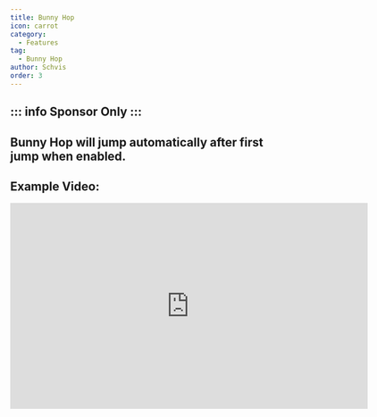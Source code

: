 ```yaml
---
title: Bunny Hop
icon: carrot
category:
  - Features
tag:
  - Bunny Hop
author: Schvis
order: 3
---
```


::: info Sponsor Only
:::
---
## Bunny Hop will jump automatically after first jump when enabled.

## Example Video:

<div class="iframe-container"><iframe width="640" height="369" src="https://www.youtube.com/embed/Gh2GX23E6dw?list=PL5eI1Tb64p56g27qfYk7VuFTz4FK6YrKa" title="Korepi - Bunnyhop (Sponsor)" frameborder="0" allow="accelerometer; autoplay; clipboard-write; encrypted-media; gyroscope; picture-in-picture; web-share" allowfullscreen></iframe></div>
